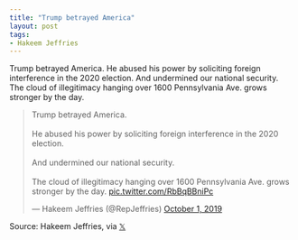 ```yaml
---
title: "Trump betrayed America"
layout: post
tags:
- Hakeem Jeffries
---
```


Trump betrayed America. He abused his power by soliciting foreign interference in the 2020 election. And undermined our national security. The cloud of illegitimacy hanging over 1600 Pennsylvania Ave. grows stronger by the day.

<blockquote class="twitter-tweet"><p lang="en" dir="ltr">Trump betrayed America.<br /><br />He abused his power by soliciting foreign interference in the 2020 election.<br /><br />And undermined our national security.<br /><br />The cloud of illegitimacy hanging over 1600 Pennsylvania Ave. grows stronger by the day. <a href="https://t.co/RbBqBBniPc">pic.twitter.com/RbBqBBniPc</a></p>&mdash; Hakeem Jeffries (@RepJeffries) <a href="https://twitter.com/RepJeffries/status/1179015153972649984?ref_src=twsrc%5Etfw">October 1, 2019</a></blockquote><script async src="https://platform.twitter.com/widgets.js" charset="utf-8"></script>

Source: Hakeem Jeffries, via [𝕏](https://x.com)
